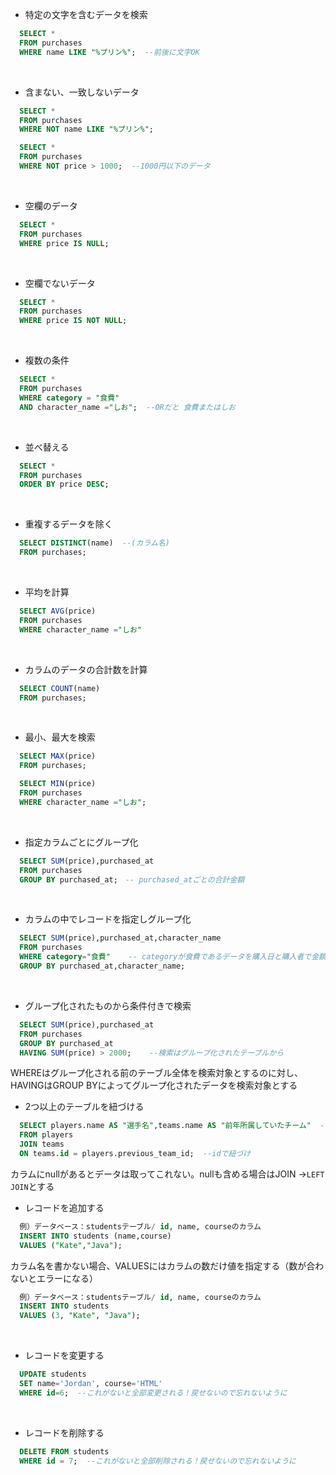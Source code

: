 * 特定の文字を含むデータを検索
```sql
  SELECT *
  FROM purchases
  WHERE name LIKE "%プリン%";  --前後に文字OK
```
<br>

* 含まない、一致しないデータ
```sql
  SELECT *
  FROM purchases
  WHERE NOT name LIKE "%プリン%";

  SELECT *
  FROM purchases
  WHERE NOT price > 1000;  --1000円以下のデータ
```
<br>

* 空欄のデータ
```sql
  SELECT *
  FROM purchases
  WHERE price IS NULL;
```
<br>

* 空欄でないデータ
```sql
  SELECT *
  FROM purchases
  WHERE price IS NOT NULL;
```
<br>

* 複数の条件
```sql
  SELECT *
  FROM purchases
  WHERE category = "食費"
  AND character_name ="しお";  --ORだと 食費またはしお
```
<br>

* 並べ替える
```sql
  SELECT *
  FROM purchases
  ORDER BY price DESC;
```
<br>

* 重複するデータを除く
```sql
  SELECT DISTINCT(name)  --(カラム名)
  FROM purchases;
```
<br>

* 平均を計算
```sql
  SELECT AVG(price)
  FROM purchases
  WHERE character_name ="しお"
```
<br>

* カラムのデータの合計数を計算
```sql
  SELECT COUNT(name)
  FROM purchases;
```
<br>

* 最小、最大を検索
```sql
  SELECT MAX(price)
  FROM purchases;

  SELECT MIN(price)
  FROM purchases
  WHERE character_name ="しお";
```
<br>

* 指定カラムごとにグループ化
```sql
  SELECT SUM(price),purchased_at
  FROM purchases
  GROUP BY purchased_at;　-- purchased_atごとの合計金額
```
<br>

* カラムの中でレコードを指定しグループ化
```sql
  SELECT SUM(price),purchased_at,character_name
  FROM purchases
  WHERE category="食費"    -- categoryが食費であるデータを購入日と購入者で金額を合計
  GROUP BY purchased_at,character_name;
```
<br>

* グループ化されたものから条件付きで検索  
```sql
  SELECT SUM(price),purchased_at
  FROM purchases
  GROUP BY purchased_at
  HAVING SUM(price) > 2000;    --検索はグループ化されたテーブルから
```
WHEREはグループ化される前のテーブル全体を検索対象とするのに対し、HAVINGはGROUP BYによってグループ化されたデータを検索対象とする
<br>

* 2つ以上のテーブルを紐づける
```sql
  SELECT players.name AS "選手名",teams.name AS "前年所属していたチーム"  --ASでカラム名変更
  FROM players
  JOIN teams
  ON teams.id = players.previous_team_id;  --idで紐づけ
```
カラムにnullがあるとデータは取ってこれない。nullも含める場合はJOIN →` LEFT JOIN `とする
<br>

* レコードを追加する
```sql
  例）データベース：studentsテーブル/ id, name, courseのカラム
  INSERT INTO students (name,course)
  VALUES ("Kate","Java");
```
カラム名を書かない場合、VALUESにはカラムの数だけ値を指定する（数が合わないとエラーになる）
```sql
  例）データベース：studentsテーブル/ id, name, courseのカラム
  INSERT INTO students
  VALUES (3, "Kate", "Java");
```
<br>

* レコードを変更する
```sql
  UPDATE students
  SET name='Jordan', course='HTML'
  WHERE id=6;  --これがないと全部変更される！戻せないので忘れないように
```
<br>

* レコードを削除する
```sql
  DELETE FROM students
  WHERE id = 7;  --これがないと全部削除される！戻せないので忘れないように
```
<br>

